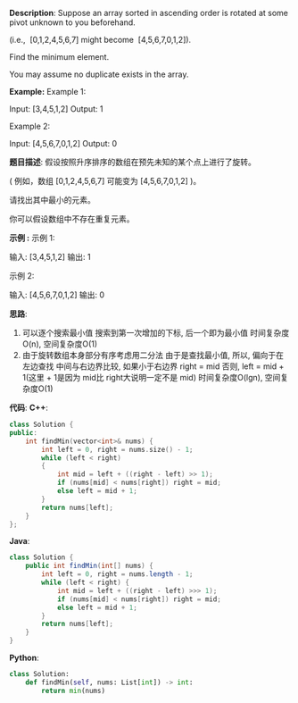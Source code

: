 __Description__:
Suppose an array sorted in ascending order is rotated at some pivot unknown to you beforehand.

(i.e.,  [0,1,2,4,5,6,7] might become  [4,5,6,7,0,1,2]).

Find the minimum element.

You may assume no duplicate exists in the array.

__Example:__
Example 1:

Input: [3,4,5,1,2] 
Output: 1

Example 2:

Input: [4,5,6,7,0,1,2]
Output: 0

__题目描述__:
假设按照升序排序的数组在预先未知的某个点上进行了旋转。

( 例如，数组 [0,1,2,4,5,6,7] 可能变为 [4,5,6,7,0,1,2] )。

请找出其中最小的元素。

你可以假设数组中不存在重复元素。

__示例 :__
示例 1:

输入: [3,4,5,1,2]
输出: 1

示例 2:

输入: [4,5,6,7,0,1,2]
输出: 0

__思路__:
1. 可以逐个搜索最小值
搜索到第一次增加的下标, 后一个即为最小值
时间复杂度O(n), 空间复杂度O(1)
2. 由于旋转数组本身部分有序考虑用二分法
由于是查找最小值, 所以, 偏向于在左边查找
中间与右边界比较, 如果小于右边界 right = mid
否则, left = mid + 1(这里 + 1是因为 mid比 right大说明一定不是 mid)
时间复杂度O(lgn), 空间复杂度O(1)

__代码__:
__C++__:
```C++
class Solution {
public:
    int findMin(vector<int>& nums) {
        int left = 0, right = nums.size() - 1;
        while (left < right)
        {
            int mid = left + ((right - left) >> 1);
            if (nums[mid] < nums[right]) right = mid;
            else left = mid + 1;
        }
        return nums[left];
    }
};
```

__Java__:
```Java
class Solution {
    public int findMin(int[] nums) {
        int left = 0, right = nums.length - 1;
        while (left < right) {
            int mid = left + ((right - left) >>> 1);
            if (nums[mid] < nums[right]) right = mid;
            else left = mid + 1;
        }
        return nums[left];
    }
}
```

__Python__:
```Python
class Solution:
    def findMin(self, nums: List[int]) -> int:
        return min(nums)
```